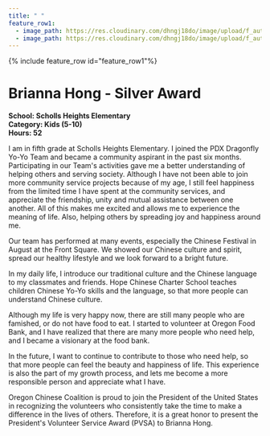 ```yaml
---
title: " "
feature_row1:
  - image_path: https://res.cloudinary.com/dhngj18do/image/upload/f_auto,q_auto/v1/images/pvsa/2023_Brianna_Hong
  - image_path: https://res.cloudinary.com/dhngj18do/image/upload/f_auto,q_auto/v1/images/activities/year_2023
---
```


{% include feature_row id="feature_row1"%}

# Brianna Hong - Silver Award

**School: Scholls Heights Elementary**  
**Category: Kids (5-10)**  
**Hours: 52**  

I am in fifth grade at Scholls Heights Elementary.  I joined the PDX Dragonfly Yo-Yo Team and became a community aspirant in the past six months.  Participating in our Team's activities gave me a better understanding of helping others and serving society.  Although I have not been able to join more community service projects because of my age, I still feel happiness from the limited time I have spent at the community services, and appreciate the friendship, unity and mutual assistance between one another.  All of this makes me excited and allows me to experience the meaning of life.  Also, helping others by spreading joy and happiness around me.

Our team has performed at many events, especially the Chinese Festival in August at the Front Square. We showed our Chinese culture and spirit, spread our healthy lifestyle and we look forward to a bright future.  

In my daily life, I introduce our traditional culture and the Chinese language to my classmates and friends.  Hope Chinese Charter School teaches children Chinese Yo-Yo skills and the language, so that more people can understand Chinese culture.  

Although my life is very happy now, there are still many people who are famished, or do not have food to eat.  I started to volunteer at Oregon Food Bank, and I have realized that there are many more people who need help, and I became a visionary at the food bank.  

In the future, I want to continue to contribute to those who need help, so that more people can feel the beauty and happiness of life.  This experience is also the part of my growth process, and lets me become a more responsible person and appreciate what I have.

Oregon Chinese Coalition is proud to join the President of the United States in recognizing the volunteers who consistently take the time to make a difference in the lives of others. Therefore, it is a great honor to present the President's Volunteer Service Award (PVSA) to Brianna Hong.
